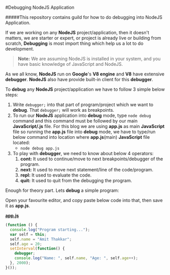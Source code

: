 #Debugging NodeJS Application

#####This repository contains guild for how to do debugging into NodeJS Application.

If we are working on any **NodeJS** project/application, then it doesn't matters, we are starter or expert, or project is already live or building from scratch, **Debugging** is most import thing which help us a lot to do development.

> **Note:** We are assuming NodeJS is installed in your system, and you have basic knowledge of JavaScript and NodeJS.

As we all know, **NodeJS** run on **Google**'s **V8 engine** and **V8** have extensive **debugger**. **NodeJS** also have provide built-in client for this **debugger**.

To **debug** any **NodeJS** project/application we have to follow 3 simple below steps:
1. Write `debugger;` into that part of program/project which we want to **debug**. That `debugger;` will work as breakpoints.
2. To run our **NodeJS** application into **debug** mode, type `node debug` command and this command must be followed by our main **JavaScript/.js** file. For this blog we are using **app.js** as main **JavaScript** file so running the **app.js** file into **debug** mode, we have to type/run below command into location where **app.js**(main) **JavaScript** file located:  
   * `node debug app.js`
3. To play with **debugger**, we need to know about below 4 operators:
   1. **cont:** It used to continue/move to next breakpoints/debugger of the program.
   2. **next:** It used to move next statement/line of the code/program.
   3. **repl:** It used to evaluate the code. 
   4. **quit:** It used to quit from the debugging the program.
   
Enough for theory part. Lets **debug** a simple program:

Open your favourite editor, and copy paste below code into that, then save it as **app.js**.

**[app.js](https://github.com/AmitThakkar/Debugging-NodeJS-Application/blob/master/app.js)**
```JavaScript
(function () {
  console.log("Program starting...");
  var self = this;
  self.name = "Amit Thakkar";
  self.age = 20;
  setInterval(function() {
    debugger;
    console.log("Name: ", self.name, "Age: ", self.age++);
  }, 2000);
}());
```

